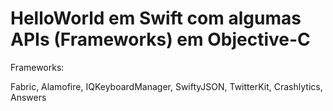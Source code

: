 # HelloWorld em Swift com algumas APIs (Frameworks) em Objective-C

Frameworks:

Fabric,
Alamofire,
IQKeyboardManager,
SwiftyJSON,
TwitterKit,
Crashlytics,
Answers
